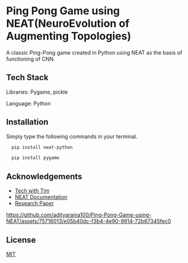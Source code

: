 
# Ping Pong Game using NEAT(NeuroEvolution of Augmenting Topologies)

A classic Ping-Pong game created in Python using NEAT as the basis of functioning of CNN.

## Tech Stack
   Libraries: Pygame, pickle 
   
   Language: Python
## Installation

Simply type the following commands in your terminal.

```bash
  pip install neat-python

```
```bash
  pip install pygame
```
    
## Acknowledgements

 - [Tech with Tim](https://www.youtube.com/watch?v=2f6TmKm7yx0)
 - [NEAT Documentation](https://neat-python.readthedocs.io/en/latest/xor_example.html)
 - [Research Paper](https://nn.cs.utexas.edu/downloads/papers/stanley.cec02.pdf)



https://github.com/adityaraina100/Ping-Pong-Game-using-NEAT/assets/75716013/e05b40dc-f3b4-4e90-9914-72b67345fec0



## License

[MIT](https://choosealicense.com/licenses/mit/)

